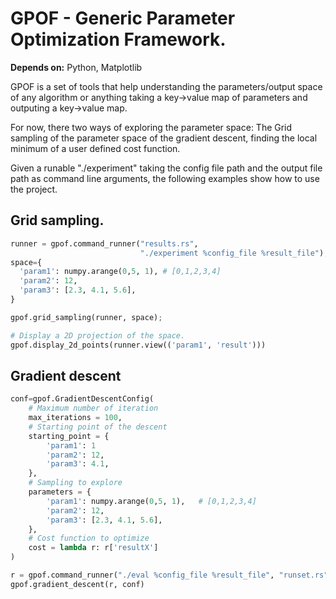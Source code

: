 # GPOF - Generic Parameter Optimization Framework.

**Depends on:** Python, Matplotlib

GPOF is a set of tools that help understanding the parameters/output
space of any algorithm or anything taking a key->value map of
parameters and outputing a key->value map.

For now, there two ways of exploring the parameter space: The Grid
sampling of the parameter space of the gradient descent, finding the
local minimum of a user defined cost function.

Given a runable "./experiment" taking the config file path and the
output file path as command line arguments, the following examples
show how to use the project.

## Grid sampling.

```python
runner = gpof.command_runner("results.rs",
                             "./experiment %config_file %result_file");
space={
  'param1': numpy.arange(0,5, 1), # [0,1,2,3,4]
  'param2': 12,
  'param3': [2.3, 4.1, 5.6],
}

gpof.grid_sampling(runner, space);

# Display a 2D projection of the space.
gpof.display_2d_points(runner.view(('param1', 'result')))
```

## Gradient descent

```python
conf=gpof.GradientDescentConfig(
    # Maximum number of iteration
    max_iterations = 100,
    # Starting point of the descent
    starting_point = {
        'param1': 1
        'param2': 12,
        'param3': 4.1,
    },
    # Sampling to explore
    parameters = {
        'param1': numpy.arange(0,5, 1),   # [0,1,2,3,4]
        'param2': 12,
        'param3': [2.3, 4.1, 5.6],
    },
    # Cost function to optimize
    cost = lambda r: r['resultX']
)

r = gpof.command_runner("./eval %config_file %result_file", "runset.rs")
gpof.gradient_descent(r, conf)
```

